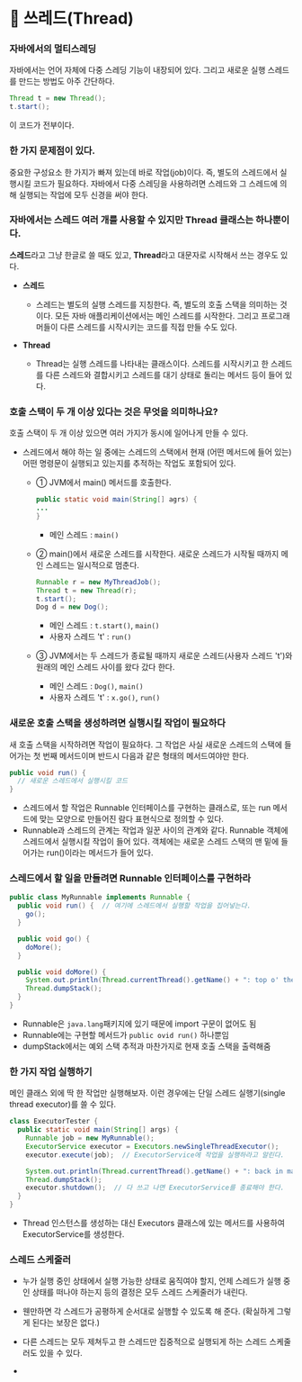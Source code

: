 # 📌 쓰레드(Thread)

### 자바에서의 멀티스레딩
자바에서는 언어 자체에 다중 스레딩 기능이 내장되어 있다. 그리고 새로운 실행 스레드를 만드는 방법도 아주 간단하다.
```java
Thread t = new Thread();
t.start();
```
이 코드가 전부이다.

### 한 가지 문제점이 있다.
중요한 구성요소 한 가지가 빠져 있는데 바로 작업(job)이다. 즉, 별도의 스레드에서 실행시킬 코드가 필요하다. 자바에서 다중 스레딩을 사용하려면 스레드와 그 스레드에 의해 실행되는 작업에 모두 신경을 써야 한다.

### 자바에서는 스레드 여러 개를 사용할 수 있지만 Thread 클래스는 하나뿐이다.
**스레드**라고 그냥 한글로 쓸 때도 있고, **Thread**라고 대문자로 시작해서 쓰는 경우도 있다.
- **스레드**
  - 스레드는 별도의 실행 스레드를 지칭한다. 즉, 별도의 호출 스택을 의미하는 것이다. 모든 자바 애플리케이션에서는 메인 스레드를 시작한다. 그리고 프로그래머들이 다른 스레드를 시작시키는 코드를 직접 만들 수도 있다.

- **Thread**
  - Thread는 실행 스레드를 나타내는 클래스이다. 스레드를 시작시키고 한 스레드를 다른 스레드와 결합시키고 스레드를 대기 상태로 돌리는 메서드 등이 들어 있다.

### 호출 스택이 두 개 이상 있다는 것은 무엇을 의미하나요?
호출 스택이 두 개 이상 있으면 여러 가지가 동시에 일어나게 만들 수 있다. 

- 스레드에서 해야 하는 일 중에는 스레드의 스택에서 현재 (어떤 메서드에 들어 있는) 어떤 명령문이 실행되고 있는지를 추적하는 작업도 포함되어 있다.
  - ① JVM에서 main() 메서드를 호출한다.
    ```java
    public static void main(String[] agrs) {
    ...
    }
    ```
    - 메인 스레드 : `main()`

  - ② main()에서 새로운 스레드를 시작한다. 새로운 스레드가 시작될 때까지 메인 스레드는 일시적으로 멈춘다.
    ```java
    Runnable r = new MyThreadJob();
    Thread t = new Thread(r);
    t.start();
    Dog d = new Dog();
    ```
    - 메인 스레드 : `t.start()`, `main()`
    - 사용자 스레드 't' : `run()`

  - ③ JVM에서는 두 스레드가 종료될 때까지 새로운 스레드(사용자 스레드 't')와 원래의 메인 스레드 사이를 왔다 갔다 한다.
    - 메인 스레드 : `Dog()`, `main()`
    - 사용자 스레드 't' : `x.go()`, `run()`
   

### 새로운 호출 스택을 생성하려면 실행시킬 작업이 필요하다

새 호출 스택을 시작하려면 작업이 필요하다. 그 작업은 사실 새로운 스레드의 스택에 들어가는 첫 번째 메서드이며 반드시 다음과 같은 형태의 메서드여야만 한다.
```java
public void run() {
  // 새로운 스레드에서 실행시킬 코드
}
```
- 스레드에서 할 작업은 Runnable 인터페이스를 구현하는 클래스로, 또는 run 메서드에 맞는 모양으로 만들어진 람다 표현식으로 정의할 수 있다.
- Runnable과 스레드의 관계는 작업과 일꾼 사이의 관계와 같다. Runnable 객체에 스레드에서 실행시킬 작업이 들어 있다. 객체에는 새로운 스레드 스택의 맨 밑에 들어가는 run()이라는 메서드가 들어 있다.

### 스레드에서 할 일을 만들려면 Runnable 인터페이스를 구현하라
```java
public class MyRunnable implements Runnable {
  public void run() {  // 여기에 스레드에서 실행할 작업을 집어넣는다.
    go();  
  }

  public void go() {
    doMore();
  }

  public void doMore() {
    System.out.println(Thread.currentThread().getName() + ": top o' the stack");
    Thread.dumpStack();
  }
}
```
- Runnable은 `java.lang`패키지에 있기 때문에 import 구문이 없어도 됨
- Runnable에는 구현할 메서드가 `public ovid run()` 하나뿐임
- dumpStack에서는 예외 스택 추적과 마찬가지로 현재 호출 스택을 출력해줌


### 한 가지 작업 실행하기
메인 클래스 외에 딱 한 작업만 실행해보자. 이런 경우에는 단일 스레드 실행기(single thread executor)를 쓸 수 있다.
```java
class ExecutorTester {
  public static void main(String[] args) {
    Runnable job = new MyRunnable();
    ExecutorService executor = Executors.newSingleThreadExecutor();
    executor.execute(job);  // ExecutorService에 작업을 실행하라고 알린다.

    System.out.println(Thread.currentThread().getName() + ": back in main");
    Thread.dumpStack();
    executor.shutdown();  // 다 쓰고 나면 ExecutorService를 종료해야 한다.
  }
}
```
- Thread 인스턴스를 생성하는 대신 Executors 클래스에 있는 메서드를 사용하여 ExecutorService를 생성한다.


### 스레드 스케줄러
- 누가 실행 중인 상태에서 실행 가능한 상태로 움직여야 할지, 언제 스레드가 실행 중인 상태를 떠나야 하는지 등의 결정은 모두 스레드 스케줄러가 내린다.
- 웬만하면 각 스레드가 공평하게 순서대로 실행할 수 있도록 해 준다. (확실하게 그렇게 된다는 보장은 없다.)
- 다른 스레드는 모두 제쳐두고 한 스레드만 집중적으로 실행되게 하는 스레드 스케줄러도 있을 수 있다.


- 

